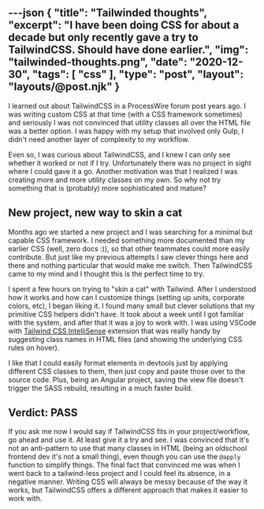 ---json
{
    "title": "Tailwinded thoughts",
    "excerpt": "I have been doing CSS for about a decade but only recently gave a try to TailwindCSS. Should have done earlier.",
    "img": "tailwinded-thoughts.png",
    "date": "2020-12-30",
    "tags": [
        "css"
    ],
    "type": "post",
    "layout": "layouts/@post.njk"
}
---

I learned out about TailwindCSS in a ProcessWire forum post years ago. I was writing custom CSS at that time (with a CSS framework sometimes) and seriously I was not convinced that utility classes all over the HTML file was a better option. I was happy with my setup that involved only Gulp, I didn't need another layer of complexity to my workflow.

Even so, I was curious about TailwindCSS, and I knew I can only see whether it worked or not if I try. Unfortunately there was no project in sight where I could gave it a go. Another motivation was that I realized I was creating more and more utility classes on my own. So why not try something that is (probably) more sophisticated and mature?

## New project, new way to skin a cat

Months ago we started a new project and I was searching for a minimal but capable CSS framework. I needed something more documented than my earlier CSS (well, zero docs :)), so that other teammates could more easily contribute. But just like my previous attempts I saw clever things here and there and nothing particular that would make me switch. Then TailwindCSS came to my mind and I thought this is the perfect time to try.

I spent a few hours on trying to "skin a cat" with Tailwind. After I understood how it works and how can I customize things (setting up units, corporate colors, etc), I began liking it. I found many small but clever solutions that my primitive CSS helpers didn't have. It took about a week until I got familiar with the system, and after that it was a joy to work with. I was using VSCode with [Tailwind CSS IntelliSense](https://marketplace.visualstudio.com/items?itemName=bradlc.vscode-tailwindcss) extension that was really handy by suggesting class names in HTML files (and showing the underlying CSS rules on hover).

I like that I could easily format elements in devtools just by applying different CSS classes to them, then just copy and paste those over to the source code. Plus, being an Angular project, saving the view file doesn't trigger the SASS rebuild, resulting in a much faster build.

## Verdict: PASS

If you ask me now I would say if TailwindCSS fits in your project/workflow, go ahead and use it. At least give it a try and see. I was convinced that it's not an anti-pattern to use that many classes in HTML (being an oldschool frontend dev it's not a small thing), even though you can use the `@apply` function to simplify things. The final fact that convinced me was when I went back to a tailwind-less project and I could feel its absence, in a negative manner. Writing CSS will always be messy because of the way it works, but TailwindCSS offers a different approach that makes it easier to work with.